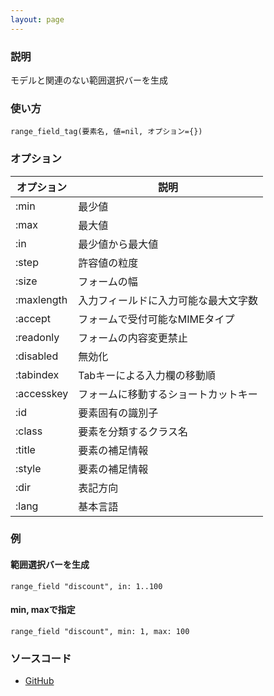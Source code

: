 ```yaml
---
layout: page
---
```


### 説明

モデルと関連のない範囲選択バーを生成

### 使い方

    range_field_tag(要素名, 値=nil, オプション={})

### オプション

| オプション | 説明                                 |
| ---------- | ------------------------------------ |
| :min       | 最少値                               |
| :max       | 最大値                               |
| :in        | 最少値から最大値                     |
| :step      | 許容値の粒度                         |
| :size      | フォームの幅                         |
| :maxlength | 入力フィールドに入力可能な最大文字数 |
| :accept    | フォームで受付可能なMIMEタイプ       |
| :readonly  | フォームの内容変更禁止               |
| :disabled  | 無効化                               |
| :tabindex  | Tabキーによる入力欄の移動順          |
| :accesskey | フォームに移動するショートカットキー |
| :id        | 要素固有の識別子                     |
| :class     | 要素を分類するクラス名               |
| :title     | 要素の補足情報                       |
| :style     | 要素の補足情報                       |
| :dir       | 表記方向                             |
| :lang      | 基本言語                             |

### 例

#### 範囲選択バーを生成

    range_field "discount", in: 1..100

#### min, maxで指定

    range_field "discount", min: 1, max: 100

### ソースコード

- [GitHub](https://github.com/rails/rails/blob/984c3ef2775781d47efa9f541ce570daa2434a80/actionview/lib/action_view/helpers/form_tag_helper.rb#L885)
